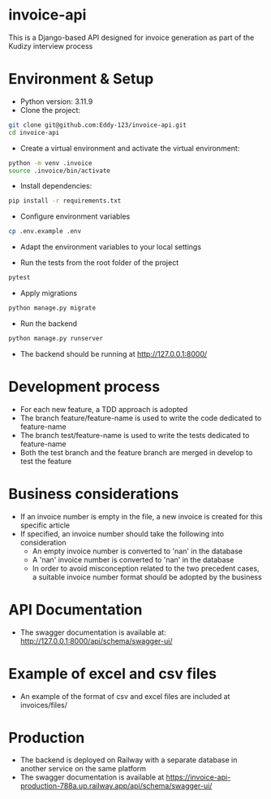 # invoice-api

This is a Django-based API designed for invoice generation as part of the Kudizy interview process

# Environment & Setup

- Python version: 3.11.9
- Clone the project:

```bash
git clone git@github.com:Eddy-123/invoice-api.git
cd invoice-api
```

- Create a virtual environment and activate the virtual environment:

```bash
python -m venv .invoice
source .invoice/bin/activate
```

- Install dependencies:

```bash
pip install -r requirements.txt
```

- Configure environment variables

```bash
cp .env.example .env
```

- Adapt the environment variables to your local settings

- Run the tests from the root folder of the project

```bash
pytest
```

- Apply migrations

```bash
python manage.py migrate
```

- Run the backend

```bash
python manage.py runserver
```

- The backend should be running at http://127.0.0.1:8000/

# Development process

- For each new feature, a TDD approach is adopted
- The branch feature/feature-name is used to write the code dedicated to feature-name
- The branch test/feature-name is used to write the tests dedicated to feature-name
- Both the test branch and the feature branch are merged in develop to test the feature

# Business considerations

- If an invoice number is empty in the file, a new invoice is created for this specific article
- If specified, an invoice number should take the following into consideration
  - An empty invoice number is converted to 'nan' in the database
  - A 'nan' invoice number is converted to 'nan' in the database
  - In order to avoid misconception related to the two precedent cases, a suitable invoice number format should be adopted by the business

# API Documentation

- The swagger documentation is available at: http://127.0.0.1:8000/api/schema/swagger-ui/

# Example of excel and csv files

- An example of the format of csv and excel files are included at invoices/files/

# Production

- The backend is deployed on Railway with a separate database in another service on the same platform
- The swagger documentation is available at https://invoice-api-production-788a.up.railway.app/api/schema/swagger-ui/
